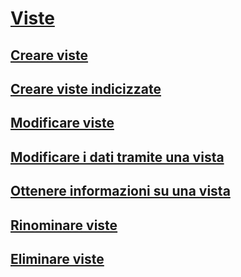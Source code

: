 # [Viste](views.md)
## [Creare viste](create-views.md)
## [Creare viste indicizzate](create-indexed-views.md)
## [Modificare viste](modify-views.md)
## [Modificare i dati tramite una vista](modify-data-through-a-view.md)
## [Ottenere informazioni su una vista](get-information-about-a-view.md)
## [Rinominare viste](rename-views.md)
## [Eliminare viste](delete-views.md)
